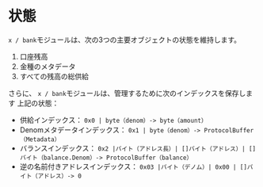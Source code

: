 # 状態

`x / bank`モジュールは、次の3つの主要オブジェクトの状態を維持します。

1. 口座残高
2. 金種のメタデータ
3. すべての残高の総供給

さらに、 `x / bank`モジュールは、管理するために次のインデックスを保存します
上記の状態：

- 供給インデックス： `0x0 | byte（denom）-> byte（amount）`
- Denomメタデータインデックス： `0x1 | byte（denom）-> ProtocolBuffer（Metadata）`
- バランスインデックス： `0x2 |バイト（アドレス長）| []バイト（アドレス）| []バイト（balance.Denom）-> ProtocolBuffer（balance）`
- 逆の名前付きアドレスインデックス： `0x03 |バイト（デノム）| 0x00 | []バイト（アドレス）-> 0`